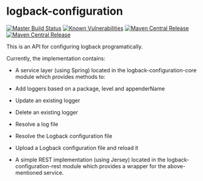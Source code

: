# logback-configuration

[![Master Build Status][build-badge]][build-link]
[![Known Vulnerabilities][vulnerabilities-badge]][vulnerabilities-link]
[![Maven Central Release][release-core-badge]][release-core-link]
[![Maven Central Release][release-rest-badge]][release-rest-link]

[build-link]: https://jenkins.carlspring.org/blue/organizations/jenkins/opensource%2Flogback-configuration/activity?branch=master
[build-badge]: https://jenkins.carlspring.org/buildStatus/icon?job=opensource/logback-configuration/master
[vulnerabilities-link]: https://snyk.io/test/github/carlspring/logback-configuration/
[vulnerabilities-badge]: https://snyk.io/test/github/carlspring/logback-configuration/badge.svg
[release-core-link]: http://repo2.maven.org/maven2/org/carlspring/logging/logback-configuration-core/
[release-core-badge]: https://img.shields.io/maven-central/v/org.carlspring.logging/logback-configuration-core.svg?label=logback-configuration-core
[release-rest-link]: http://repo2.maven.org/maven2/org/carlspring/logging/logback-configuration-rest/
[release-rest-badge]: https://img.shields.io/maven-central/v/org.carlspring.logging/logback-configuration-rest.svg?label=logback-configuration-rest


This is an API for configuring logback programatically.

Currently, the implementation contains:
* A service layer (using Spring) located in the logback-configuration-core module which provides methods to:
 * Add loggers based on a package, level and appenderName
 * Update an existing logger
 * Delete an existing logger
 * Resolve a log file
 * Resolve the Logback configuration file
 * Upload a Logback configuration file and reload it

* A simple REST implementation (using Jersey) located in the logback-configuration-rest module which provides a wrapper for the above-mentioned service.
